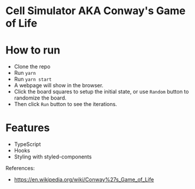 # Cell Simulator AKA Conway's Game of Life

# How to run

- Clone the repo
- Run `yarn`
- Run  `yarn start`
- A webpage will show in the browser. 
- Click the board squares to setup the initial state, or use `Random` button to randomize the board.
- Then click `Run` button to see the iterations.


# Features
- TypeScript
- Hooks
- Styling with styled-components


References:
- https://en.wikipedia.org/wiki/Conway%27s_Game_of_Life

